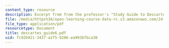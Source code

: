 ```yaml
---
content_type: resource
description: Excerpt from from the professor's "Study Guide to Descartes' Meditations."
file: /media/https%3A/open-learning-course-data-rc.s3.amazonaws.com/24-01-classics-in-western-philosophy-spring-2006/fc92b9213437a2f59206ea993bfbca30_descartes_guide6.pdf
file_type: application/pdf
resourcetype: Document
title: descartes_guide6.pdf
uid: fc92b921-3437-a2f5-9206-ea993bfbca30
---
```

